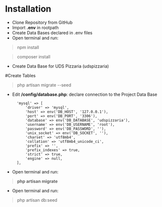 # Installation
- Clone Repository from GitHub
- Import **.env** in rootpath
- Create Data Bases declared in .env files
- Open terminal and run:

> npm install

> composer install

- Create Data Base for UDS Pizzaria (udspizzaria)

#Create Tables
> php artisan migrate --seed

- Edit **/config/database.php**: declare connection to the Project Data Base

        'mysql' => [
            'driver' => 'mysql',
            'host' => env('DB_HOST', '127.0.0.1'),
            'port' => env('DB_PORT', '3306'),
            'database' => env('DB_DATABASE', 'udspizzaria'),
            'username' => env('DB_USERNAME', 'root'),
            'password' => env('DB_PASSWORD', ''),
            'unix_socket' => env('DB_SOCKET', ''),
            'charset' => 'utf8mb4',
            'collation' => 'utf8mb4_unicode_ci',
            'prefix' => '',
            'prefix_indexes' => true,
            'strict' => true,
            'engine' => null,
        ],

- Open terminal and run:
> **php artisan migrate**

- Open terminal and run:
> php artisan db:seed

